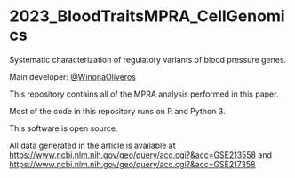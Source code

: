 # 2023_BloodTraitsMPRA_CellGenomics
Systematic characterization of regulatory variants of blood pressure genes. 

Main developer: 
[@WinonaOliveros](https://github.com/wod31)

This repository contains all of the MPRA analysis performed in this paper. 

Most of the code in this repository runs on R and Python 3.

This software is open source. 

All data generated in the article is available at https://www.ncbi.nlm.nih.gov/geo/query/acc.cgi?&acc=GSE213558 and https://www.ncbi.nlm.nih.gov/geo/query/acc.cgi?&acc=GSE217358 . 
